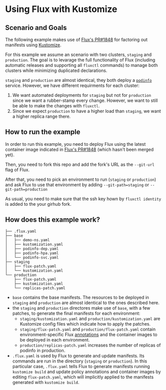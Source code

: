 # Using Flux with Kustomize

## Scenario and Goals

The following example makes use of [Flux's PR#1848](https://github.com/weaveworks/flux/pull/1848)
for factoring out manifests using [Kustomize](https://github.com/kubernetes-sigs/kustomize).

For this example we assume an scenario with two clusters, `staging` and
`production`. The goal is to levarage the full functionality of Flux (including
automatic releases and supporting all `fluxctl` commands) to manage both
clusters while minimizing duplicated declarations.

`staging` and `production` are almost identical, they both deploy a
[`podinfo`](https://github.com/stefanprodan/k8s-podinfo) service. However, we
have different requirments for each cluster:

1. We want automated deployments for `staging` but not for `production` since we want a rubber-stamp 
   every change. However, we want to still be able to make the changes with `fluxctl`.
2. Since we expect `production` to have a higher load than `staging`, we want a higher replica range there.

## How to run the example

In order to run this example, you need to deploy Flux using the latest container 
image indicated in [Flux's PR#1848](https://github.com/weaveworks/flux/pull/1848)
(which hasn't been merged yet).

Then, you need to fork this repo and add the fork's URL as the `--git-url` flag of Flux.

After that, you need to pick an environment to run (`staging` or `production`) and
ask Flux to use that environment by adding `--git-path=staging` or `--git-path=production`

As usual, you need to make sure that the ssh key hown by `fluxctl identity` is added to the
your girhub fork.

## How does this example work?

```
├── .flux.yaml
├── base
│   ├── demo-ns.yaml
│   ├── kustomization.yaml
│   ├── podinfo-dep.yaml
│   ├── podinfo-hpa.yaml
│   └── podinfo-svc.yaml
├── staging
│   ├── flux-patch.yaml
│   └── kustomization.yaml
└── production
    ├── flux-patch.yaml
    ├── kustomization.yaml
    └── replicas-patch.yaml
```

* `base` contains the base manifests. The resources to be deployed in 
  `staging` and `production` are almost identical to the ones described here.
* the `staging` and `production` directores make use of `base`, with a few patches, 
  to generate the final manifests for each environment:
    * `staging/kustomization.yaml` and `production/kustomization.yaml`
       are Kustomize config files which indicate how to apply the patches.
    * `staging/flux-patch.yaml` and `production/flux-patch.yaml` contain
       environment-specific Flux [annotations](https://github.com/weaveworks/flux/blob/master/site/annotations-tutorial.md)
       and the container images to be deployed in each environment.
    * `production/replicas-patch.yaml` increases the number of replicas of podinfo in production.
* `.flux.yaml` is used by Flux to generate and update manifests. 
  Its commands are run in the directory (`staging` or `production`). 
  In this particular case, `.flux.yaml` tells Flux to generate manifests running 
  `kustomize build` and update policy annotations and container images by editing 
  `flux-patch.yaml`, which will implicitly applied to the manifests generated with
  `kustomize build`.

